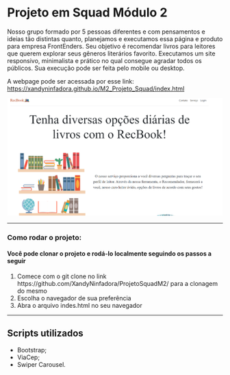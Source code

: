 # Projeto em Squad Módulo 2
Nosso grupo formado por 5 pessoas diferentes e com pensamentos e ideias tão distintas quanto, planejamos e executamos essa página e produto para empresa FrontEnders. Seu objetivo é recomendar livros para leitores que querem explorar seus gêneros literários favorito. Executamos um site responsivo, minimalista e prático no qual consegue agradar todos os públicos. Sua execução pode ser feita pelo mobile ou desktop.

A webpage pode ser acessada por esse link: https://xandyninfadora.github.io/M2_Projeto_Squad/index.html

<img src="site.png" width="700px"/>

<hr>

<h3> Como rodar o projeto:</h3>
<h4> Você pode clonar o projeto e rodá-lo localmente seguindo os passos a seguir</h4>
<ol>
<li> Comece com o git clone no link https://github.com/XandyNinfadora/ProjetoSquadM2/ para a clonagem do mesmo </li>
<li> Escolha o navegador de sua preferência </li>
<li> Abra o arquivo indes.html no seu navegador </li>
</ol>

<hr>

## Scripts utilizados
- Bootstrap;
- ViaCep;
- Swiper Carousel.

<br>
